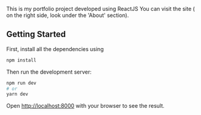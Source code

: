 This is my portfolio project developed using ReactJS
You can visit the site ( on the right side, look under the 'About' section).

## Getting Started

First, install all the dependencies using

```bash
npm install
```

Then run the development server:

```bash
npm run dev
# or
yarn dev
```

Open [http://localhost:8000](http://localhost:8000) with your browser to see the result.
